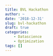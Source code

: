 ```yaml
---
title: BVL Hackathon
author: ~
date: '2018-12-31'
slug: bvl-hackathon
draft: true
categories:
    - Datascience
    - Optimization
tags: []
---
```


